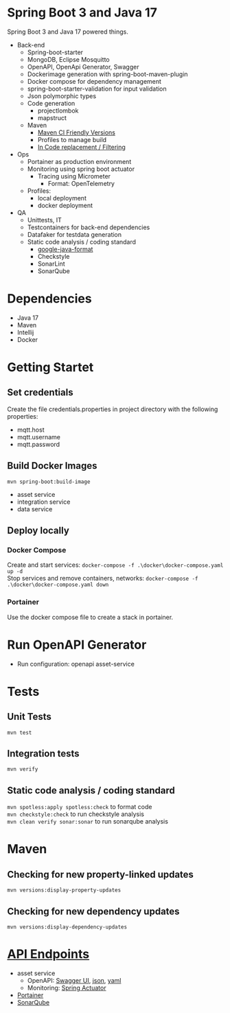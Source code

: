 # Spring Boot 3 and Java 17
Spring Boot 3 and Java 17 powered things. 
- Back-end
    - Spring-boot-starter
    - MongoDB, Eclipse Mosquitto
    - OpenAPI, OpenApi Generator, Swagger
    - Dockerimage generation with spring-boot-maven-plugin
    - Docker compose for dependency management
    - spring-boot-starter-validation for input validation
    - Json polymorphic types
    - Code generation
        - projectlombok
        - mapstruct
    - Maven
      - [Maven CI Friendly Versions](https://maven.apache.org/maven-ci-friendly.html)
      - Profiles to manage build
      - [In Code replacement / Filtering](https://maven.apache.org/plugins/maven-resources-plugin/examples/filter.html)
- Ops
    - Portainer as production environment
    - Monitoring using spring boot actuator
        - Tracing using Micrometer
            - Format: OpenTelemetry
    - Profiles:
        - local deployment
        - docker deployment
- QA
    - Unittests, IT
    - Testcontainers for back-end dependencies
    - Datafaker for testdata generation
    - Static code analysis / coding standard
        - [google-java-format](https://github.com/diffplug/spotless) 
        - Checkstyle
        - SonarLint 
        - SonarQube 
# Dependencies
- Java 17
- Maven
- Intellij
- Docker

# Getting Startet
## Set credentials
Create the file credentials.properties in project directory with the following properties:
- mqtt.host
- mqtt.username
- mqtt.password
## Build Docker Images
`mvn spring-boot:build-image`
- asset service
- integration service
- data service
## Deploy locally
### Docker Compose
Create and start services: `docker-compose -f .\docker\docker-compose.yaml up -d`  
Stop services and remove containers, networks: `docker-compose -f .\docker\docker-compose.yaml down`
### Portainer
Use the docker compose file to create a stack in portainer.
# Run OpenAPI Generator
- Run configuration: openapi asset-service
# Tests
## Unit Tests
`mvn test`
## Integration tests
`mvn verify`
## Static code analysis / coding standard
`mvn spotless:apply spotless:check` to format code  
`mvn checkstyle:check` to run checkstyle analysis  
`mvn clean verify sonar:sonar` to run sonarqube analysis  
# Maven
## Checking for new property-linked updates 
`mvn versions:display-property-updates`
## Checking for new dependency updates
`mvn versions:display-dependency-updates`
 
# [API Endpoints](https://learn.microsoft.com/en-us/azure/architecture/best-practices/api-design)
- asset service 
  - OpenAPI: [Swagger UI](http://localhost:8081/swagger-ui.html), [json](http://localhost:8081/v3/api-docs), [yaml](http://localhost:8081/v3/api-docs.yaml)
  - Monitoring: [Spring Actuator](http://localhost:8081/actuator)
- [Portainer](https://localhost:9443)
- [SonarQube](http://localhost:9000)
